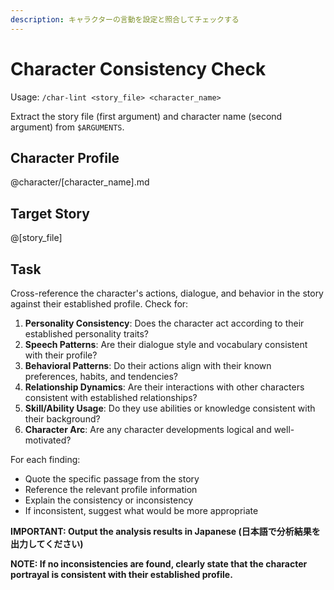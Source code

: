 ```yaml
---
description: キャラクターの言動を設定と照合してチェックする
---
```


# Character Consistency Check

Usage: `/char-lint <story_file> <character_name>`

Extract the story file (first argument) and character name (second argument) from `$ARGUMENTS`.

## Character Profile

@character/[character_name].md

## Target Story

@[story_file]

## Task

Cross-reference the character's actions, dialogue, and behavior in the story against their established profile. Check
for:

1. **Personality Consistency**: Does the character act according to their established personality traits?
2. **Speech Patterns**: Are their dialogue style and vocabulary consistent with their profile?
3. **Behavioral Patterns**: Do their actions align with their known preferences, habits, and tendencies?
4. **Relationship Dynamics**: Are their interactions with other characters consistent with established relationships?
5. **Skill/Ability Usage**: Do they use abilities or knowledge consistent with their background?
6. **Character Arc**: Are any character developments logical and well-motivated?

For each finding:

- Quote the specific passage from the story
- Reference the relevant profile information
- Explain the consistency or inconsistency
- If inconsistent, suggest what would be more appropriate

**IMPORTANT: Output the analysis results in Japanese (日本語で分析結果を出力してください)**

**NOTE: If no inconsistencies are found, clearly state that the character portrayal is consistent with their established
profile.**